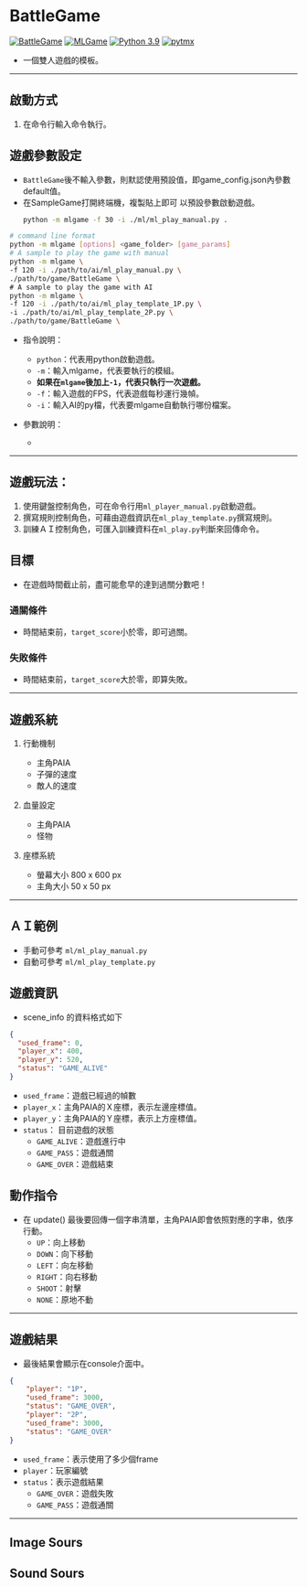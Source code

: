# BattleGame


[![BattleGame](https://img.shields.io/github/v/tag/Jesse-Jumbo/GameFramework)](https://github.com/Jesse-Jumbo/GameFramework/tree/0.4.2)
[![MLGame](https://img.shields.io/badge/MLGame-10.0.0-<COLOR>.svg)](https://github.com/PAIA-Playful-AI-Arena/MLGame)
[![Python 3.9](https://img.shields.io/badge/python-3.9-blue.svg)](https://www.python.org/downloads/release/python-390/)
[![pytmx](https://img.shields.io/badge/pytmx-3.31-blue.svg)](https://github.com/bitcraft/pytmx/releases/tag/v3.31)

- 一個雙人遊戲的模板。

[//]:# (game gif)

---
## 啟動方式

1. 在命令行輸入命令執行。

## 遊戲參數設定

- `BattleGame`後不輸入參數，則默認使用預設值，即game_config.json內參數default值。
- 在SampleGame打開終端機，複製貼上即可 以預設參數啟動遊戲。
  ```bash
  python -m mlgame -f 30 -i ./ml/ml_play_manual.py .
  ```

```bash
# command line format
python -m mlgame [options] <game_folder> [game_params]
# A sample to play the game with manual
python -m mlgame \
-f 120 -i ./path/to/ai/ml_play_manual.py \
./path/to/game/BattleGame \
# A sample to play the game with AI
python -m mlgame \
-f 120 -i ./path/to/ai/ml_play_template_1P.py \
-i ./path/to/ai/ml_play_template_2P.py \
./path/to/game/BattleGame \

```

- 指令說明：
  - `python`：代表用python啟動遊戲。
  - `-m`：輸入mlgame，代表要執行的模組。
  - **如果在`mlgame`後加上`-1`，代表只執行一次遊戲。**
  - `-f`：輸入遊戲的FPS，代表遊戲每秒運行幾幀。
  - `-i`：輸入AI的py檔，代表要mlgame自動執行哪份檔案。
- 參數說明：

    - 

---
## 遊戲玩法：
1. 使用鍵盤控制角色，可在命令行用`ml_player_manual.py`啟動遊戲。
2. 撰寫規則控制角色，可藉由遊戲資訊在`ml_play_template.py`撰寫規則。
3. 訓練ＡＩ控制角色，可匯入訓練資料在`ml_play.py`判斷來回傳命令。

## 目標
- 在遊戲時間截止前，盡可能愈早的達到過關分數吧！

### 通關條件
- 時間結束前，`target_score`小於零，即可過關。

### 失敗條件
- 時間結束前，`target_score`大於零，即算失敗。

---
## 遊戲系統

1. 行動機制
   - 主角PAIA
   - 子彈的速度
   - 敵人的速度

2. 血量設定
   - 主角PAIA
   - 怪物
    
3. 座標系統
    - 螢幕大小 800 x 600 px
    - 主角大小 50 x 50 px

---
## ＡＩ範例
- 手動可參考 `ml/ml_play_manual.py`
- 自動可參考 `ml/ml_play_template.py`

## 遊戲資訊
- scene_info 的資料格式如下
```json
{
  "used_frame": 0,
  "player_x": 400,
  "player_y": 520,
  "status": "GAME_ALIVE"
}
```

- `used_frame`：遊戲已經過的幀數
- `player_x`：主角PAIA的Ｘ座標，表示左邊座標值。
- `player_y`：主角PAIA的Ｙ座標，表示上方座標值。
- `status`： 目前遊戲的狀態
    - `GAME_ALIVE`：遊戲進行中
    - `GAME_PASS`：遊戲通關
    - `GAME_OVER`：遊戲結束

## 動作指令
- 在 update() 最後要回傳一個字串清單，主角PAIA即會依照對應的字串，依序行動。
    - `UP`：向上移動
    - `DOWN`：向下移動
    - `LEFT`：向左移動
    - `RIGHT`：向右移動
    - `SHOOT`：射擊
    - `NONE`：原地不動

---
## 遊戲結果
- 最後結果會顯示在console介面中。

```json
{
    "player": "1P",
    "used_frame": 3000,
    "status": "GAME_OVER",
    "player": "2P",
    "used_frame": 3000,
    "status": "GAME_OVER"
}
```

- `used_frame`：表示使用了多少個frame
- `player`：玩家編號
- `status`：表示遊戲結果
  - `GAME_OVER`：遊戲失敗
  - `GAME_PASS`：遊戲通關

---
## Image Sours

## Sound Sours
